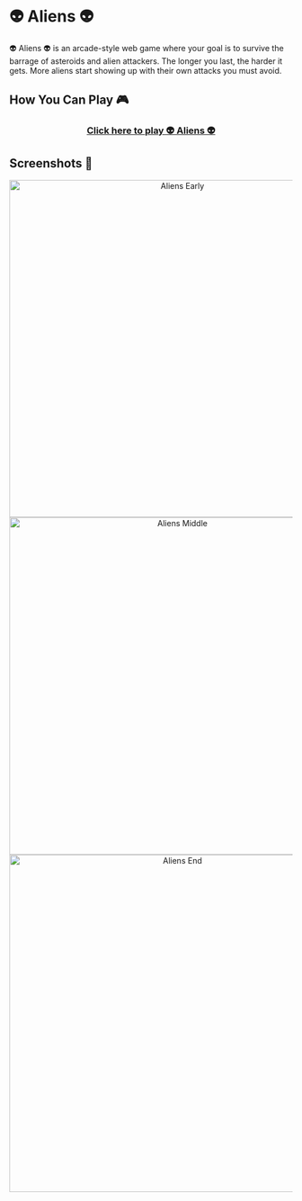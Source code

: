 <h1>👽 Aliens 👽</h1>

<p>
👽 Aliens 👽 is an arcade-style web game where your goal is to survive the barrage of asteroids and alien attackers. The longer you last, the harder it gets. More aliens start showing up with their own attacks you must avoid.
</p>

<h2>How You Can Play 🎮 </h2>

<div align="center">
  <h3>
    <a href="https://danielnakhooda.com/games/Aliens/Aliens.html">
      Click here to play 👽 Aliens 👽
    </a>
  </h3>
</div>

<h2>Screenshots 📸</h2>

<p align="center">
  <img src="https://github.com/user-attachments/assets/7447afee-2652-4476-b2df-a37f11eb796c" alt="Aliens Early" width="600" />
  <img src="https://github.com/user-attachments/assets/dda9a125-8603-4da7-abec-8b40fad71a17" alt="Aliens Middle" width="600" />
  <img src="https://github.com/user-attachments/assets/7feddb4b-dc6c-4120-94f2-e864d74b4cba" alt="Aliens End" width="600" />
</p>

